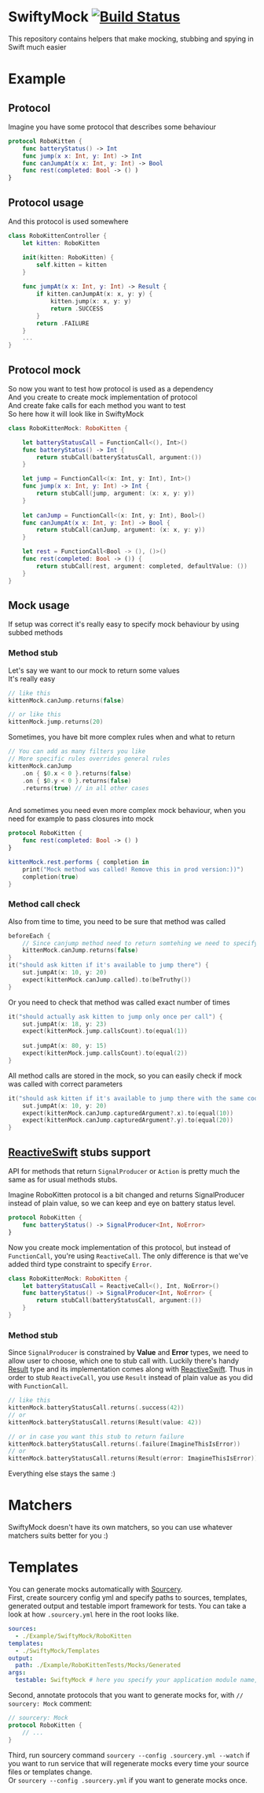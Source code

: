 # SwiftyMock [![Build Status](https://travis-ci.org/stanfy/SwiftyMock.svg?branch=master)](https://travis-ci.org/stanfy/SwiftyMock)

This repository contains helpers that make mocking, stubbing and spying in Swift much easier

# Example

## Protocol 
Imagine you have some protocol that describes some behaviour

```swift
protocol RoboKitten {
    func batteryStatus() -> Int
    func jump(x x: Int, y: Int) -> Int
    func canJumpAt(x x: Int, y: Int) -> Bool
    func rest(completed: Bool -> () )
}
```

## Protocol usage
And this protocol is used somewhere

```swift
class RoboKittenController {
    let kitten: RoboKitten

    init(kitten: RoboKitten) {
        self.kitten = kitten
    }
    
    func jumpAt(x x: Int, y: Int) -> Result {
        if kitten.canJumpAt(x: x, y: y) {
            kitten.jump(x: x, y: y)
            return .SUCCESS
        }
        return .FAILURE
    }
    ...
}
```
## Protocol mock

So now you want to test how protocol is used as a dependency  
And you create to create mock implementation of protocol  
And create fake calls for each method you want to test  
So here how it will look like in SwiftyMock  

```swift
class RoboKittenMock: RoboKitten {

    let batteryStatusCall = FunctionCall<(), Int>()
    func batteryStatus() -> Int {
        return stubCall(batteryStatusCall, argument:())
    }

    let jump = FunctionCall<(x: Int, y: Int), Int>()
    func jump(x x: Int, y: Int) -> Int {
        return stubCall(jump, argument: (x: x, y: y))
    }
    
    let canJump = FunctionCall<(x: Int, y: Int), Bool>()
    func canJumpAt(x x: Int, y: Int) -> Bool {
        return stubCall(canJump, argument: (x: x, y: y))
    }

    let rest = FunctionCall<Bool -> (), ()>()
    func rest(completed: Bool -> ()) {
        return stubCall(rest, argument: completed, defaultValue: ())
    }
}
```

## Mock usage
If setup was correct it's really easy to specify mock behaviour by using subbed methods

### Method stub
Let's say we want to our mock to return some values  
It's really easy
```swift
// like this
kittenMock.canJump.returns(false)

// or like this
kittenMock.jump.returns(20)
```

Sometimes, you have bit more complex rules when and what to return   
```swift
// You can add as many filters you like
// More specific rules overrides general rules
kittenMock.canJump
    .on { $0.x < 0 }.returns(false)
    .on { $0.y < 0 }.returns(false)
    .returns(true) // in all other cases
    
```    

And sometimes you need even more complex mock behaviour, when you need for example to pass closures into mock
```swift
protocol RoboKitten {
    func rest(completed: Bool -> () )
}

kittenMock.rest.performs { completion in
    print("Mock method was called! Remove this in prod version:))")
    completion(true)
}
```

### Method call check
Also from time to time, you need to be sure that method was called  
```swift
beforeEach {
    // Since canjump method need to return somtehing we need to specify return value
    kittenMock.canJump.returns(false)
}
it("should ask kitten if it's available to jump there") {
    sut.jumpAt(x: 10, y: 20)
    expect(kittenMock.canJump.called).to(beTruthy())
}
```

Or you need to check that method was called exact number of times
```swift
it("should actually ask kitten to jump only once per call") {
    sut.jumpAt(x: 18, y: 23)
    expect(kittenMock.jump.callsCount).to(equal(1))
    
    sut.jumpAt(x: 80, y: 15)
    expect(kittenMock.jump.callsCount).to(equal(2))
}
```

All method calls are stored in the mock, so you can easily check if mock was called with correct parameters
```swift
it("should ask kitten if it's available to jump there with the same coords") {
    sut.jumpAt(x: 10, y: 20)
    expect(kittenMock.canJump.capturedArgument?.x).to(equal(10))
    expect(kittenMock.canJump.capturedArgument?.y).to(equal(20))
}
```

## [ReactiveSwift](https://github.com/ReactiveCocoa/ReactiveSwift) stubs support
API for methods that return `SignalProducer` or `Action` is pretty much the same as for usual methods stubs.

Imagine RoboKitten protocol is a bit changed and returns SignalProducer instead of plain value, so we can keep and eye on battery status level.

```swift
protocol RoboKitten {
    func batteryStatus() -> SignalProducer<Int, NoError>
}
```

Now you create mock implementation of this protocol, but instead of `FunctionCall`, you're using `ReactiveCall`.
The only difference is that we've added third type constraint to specify `Error`.

```swift
class RoboKittenMock: RoboKitten {
    let batteryStatusCall = ReactiveCall<(), Int, NoError>()
    func batteryStatus() -> SignalProducer<Int, NoError> {
        return stubCall(batteryStatusCall, argument:())
    }
}
```

### Method stub
Since `SignalProducer` is constrained by **Value** and **Error** types, we need to allow user to choose, which one to stub call with.
Luckily there's handy [Result](https://github.com/antitypical/Result) type and its implementation comes along with [ReactiveSwift](https://github.com/ReactiveCocoa/ReactiveSwift).
Thus in order to stub `ReactiveCall`, you use `Result` instead of plain value as you did with `FunctionCall`.

```swift
// like this
kittenMock.batteryStatusCall.returns(.success(42))
// or
kittenMock.batteryStatusCall.returns(Result(value: 42))

// or in case you want this stub to return failure
kittenMock.batteryStatusCall.returns(.failure(ImagineThisIsError))
// or
kittenMock.batteryStatusCall.returns(Result(error: ImagineThisIsError))
```

Everything else stays the same :)

# Matchers
SwiftyMock doesn't have its own matchers, so you can use whatever matchers suits better for you :)

# Templates
You can generate mocks automatically with [Sourcery](https://github.com/krzysztofzablocki/Sourcery).    
First, create sourcery config yml and specify paths to sources, templates, generated output and testable import framework for tests.
You can take a look at how `.sourcery.yml` here in the root looks like.
```yml
sources: 
  - ./Example/SwiftyMock/RoboKitten
templates: 
  - ./SwiftyMock/Templates
output:
  path: ./Example/RoboKittenTests/Mocks/Generated
args:
  testable: SwiftyMock # here you specify your application module name, that you're importing for testing
```
Second, annotate protocols that you want to generate mocks for, with `// sourcery: Mock` comment:
```swift
// sourcery: Mock
protocol RoboKitten {
    // ...
}
```
Third, run sourcery command `sourcery --config .sourcery.yml --watch` if you want to run service that will regenerate mocks every time your source files or templates change.   
Or `sourcery --config .sourcery.yml` if you want to generate mocks once.
